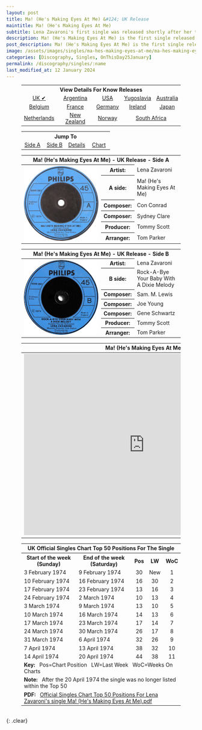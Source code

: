 ```yaml
---
layout: post
title: Ma! (He's Making Eyes At Me) &#124; UK Release
maintitle: Ma! (He's Making Eyes At Me)
subtitle: Lena Zavaroni's first single was released shortly after her third appearance on Opportunity Knocks
description: Ma! (He's Making Eyes At Me) is the first single released by Lena Zavaroni.
post_description: Ma! (He's Making Eyes At Me) is the first single released by Lena Zavaroni.
image: /assets/images/singles/ma-hes-making-eyes-at-me/ma-hes-making-eyes-at-me-uk-a.jpg
categories: [Discography, Singles, OnThisDay25January]
permalink: /discography/singles/:name
last_modified_at: 12 January 2024
---
```


<figure class="fig3">
<table style="text-align:center;">
<tr><th colspan="5">View Details For Know Releases</th></tr>
<tr><td><a href="/discography/singles/1974-01-25-ma-hes-making-eyes-at-me-uk">UK &#x2714;</a></td><td><a href="/discography/singles/1974-03-11-ma-hes-making-eyes-at-me-argentina">Argentina</a></td><td><a href="/discography/singles/1974-03-ma-hes-making-eyes-at-me-usa">USA</a></td><td><a href="/discography/singles/1974-03-ma-hes-making-eyes-at-me-yugoslavia">Yugoslavia</a><td><a href="/discography/singles/1974-ma-hes-making-eyes-at-me-australia">Australia</a></td></td></tr>

<tr><td><a href="/discography/singles/1974-ma-hes-making-eyes-at-me-belgium">Belgium</a></td><td><a href="/discography/singles/1974-ma-hes-making-eyes-at-me-france">France</a></td><td><a href="/discography/singles/1974-ma-hes-making-eyes-at-me-germany">Germany</a></td><td><a href="/discography/singles/1974-ma-hes-making-eyes-at-me-ireland">Ireland</a></td><td><a href="/discography/singles/1974-ma-hes-making-eyes-at-me-japan">Japan</a></td></tr>

<tr><td><a href="/discography/singles/1974-ma-hes-making-eyes-at-me-netherlands">Netherlands</a></td><td><a href="/discography/singles/1974-ma-hes-making-eyes-at-me-new-zealand">New Zealand</a></td><td><a href="/discography/singles/1974-ma-hes-making-eyes-at-me-norway">Norway</a></td><td colspan="2"><a href="/discography/singles/1974-ma-hes-making-eyes-at-me-south-africa">South Africa</a></td></tr>
</table>
</figure>

<figure class="fig3">
<table style="text-align:center;">
<tr><th colspan="4">Jump To</th></tr>
<tr><td style="width:25%;"><a href="#infobox1">Side A</a></td><td style="width:25%;"><a href="#infobox2">Side B</a></td><td style="width:25%;"><a href="#infobox3">Details</a></td><td style="width:25%;"><a href="#infobox4">Chart</a></td></tr>
</table>
</figure>

<figure class="fig3">
<table>
<tr id="infobox1"><th colspan="7">Ma! (He's Making Eyes At Me) - UK Release - Side A</th></tr>
<tr>
<th style="width:50%; vertical-align:top;" rowspan="7" class="top"><a href="/assets/images/singles/ma-hes-making-eyes-at-me/ma-hes-making-eyes-at-me-uk-a.jpg"><img src="/assets/images/singles/ma-hes-making-eyes-at-me/ma-hes-making-eyes-at-me-uk-a.jpg" class="full-width zoom-in" alt="UK A-Side Label for the Single Ma! (He's Making Eyes At Me) Philips - 6006 367" /></a></th>
</tr>
<tr><th style="width:15%;">Artist:</th><td>Lena Zavaroni</td></tr>
<tr><th>A side:</th><td>Ma! (He's Making Eyes At Me)</td></tr>
<tr><th>Composer:</th><td>Con Conrad</td></tr>
<tr><th>Composer:</th><td>Sydney Clare</td></tr>
<tr><th>Producer:</th><td>Tommy Scott</td></tr>
<tr><th>Arranger:</th><td>Tom Parker</td></tr>
</table>
</figure>

<figure class="fig3">
<table>
<tr id="infobox2"><th colspan="4">Ma! (He's Making Eyes At Me) - UK Release - Side B</th></tr>
<tr>
<th style="width:50%; vertical-align:top;" rowspan="8" class="top"><a href="/assets/images/singles/ma-hes-making-eyes-at-me/ma-hes-making-eyes-at-me-uk-b.jpg"><img src="/assets/images/singles/ma-hes-making-eyes-at-me/ma-hes-making-eyes-at-me-uk-b.jpg" class="full-width zoom-in" alt="UK A-Side Label for the Single Ma! (He's Making Eyes At Me) Philips - 6006 367" /></a></th>
</tr>
<tr><th>Artist:</th><td>Lena Zavaroni</td></tr>
<tr><th>B side:</th><td>Rock-A-Bye Your Baby With A Dixie Melody</td></tr>
<tr><th>Composer:</th><td>Sam. M. Lewis</td></tr>
<tr><th>Composer:</th><td>Joe Young</td></tr>
<tr><th>Composer:</th><td>Gene Schwartz</td></tr>
<tr><th>Producer:</th><td>Tommy Scott</td></tr>
<tr><th>Arranger:</th><td>Tom Parker</td></tr>
</table>
</figure>

<figure class="fig3">
<table>
<tr id="infobox3"><th colspan="4">Ma! (He's Making Eyes At Me) - UK Release - Details</th></tr>
<tr>
<th style="width:50%; vertical-align:top;" rowspan="6" class="top"><div class="responsive-video"><iframe width="640px" height="480px" src="https://www.youtube.com/embed/?playlist=DzqcGLl8rMg,Yc1h6cDkc8M,yI_nqPZNpAQ" frameborder="0" allow="accelerometer; autoplay; clipboard-write; encrypted-media; gyroscope; picture-in-picture" allowfullscreen></iframe></div></th>
</tr>
<tr><th>Label:</th><td>Philips - 6006 367</td></tr>
<tr><th>Format:</th><td>7" Vinyl, 45 Single</td></tr>
<tr><th>Country:</th><td>UK</td></tr>
<tr><th>Released:</th><td>25 January 1974</td></tr>
<tr><th>45Cat:</th><td><a class="external-link" href="http://www.45cat.com/record/6006367">UK: 6006367</a></td></tr>
</table>
</figure>

<figure class="fig3">
<table>
<tr id="infobox4"><th colspan="5">UK Official Singles Chart Top 50 Positions For The Single</th></tr>
<tr>
<th style="width:40%;">Start of the week (Sunday)</th>
<th style="width:40%;">End of the week (Saturday)</th>
<th style="text-align:center;">Pos</th>
<th style="text-align:center;">LW</th>
<th style="text-align:center;">WoC</th>
</tr>

<tr>
<td>3 February 1974</td>
<td>9 February 1974</td>
<td style="text-align:center;">30</td>
<td style="text-align:center;">New</td>
<td style="text-align:center;">1</td>
</tr>

<tr>
<td>10 February 1974</td>
<td>16 February 1974</td>
<td style="text-align:center;">16</td>
<td style="text-align:center;">30</td>
<td style="text-align:center;">2</td>
</tr>

<tr>
<td>17 February 1974</td>
<td>23 February 1974</td>
<td style="text-align:center;">13</td>
<td style="text-align:center;">16</td>
<td style="text-align:center;">3</td>
</tr>

<tr>
<td>24 February 1974</td>
<td>2 March 1974</td>
<td style="text-align:center;">10</td>
<td style="text-align:center;">13</td>
<td style="text-align:center;">4</td>
</tr>

<tr>
<td>3 March 1974</td>
<td>9 March 1974</td>
<td style="text-align:center;">13</td>
<td style="text-align:center;">10</td>
<td style="text-align:center;">5</td>
</tr>

<tr>
<td>10 March 1974</td>
<td>16 March 1974</td>
<td style="text-align:center;">14</td>
<td style="text-align:center;">13</td>
<td style="text-align:center;">6</td>
</tr>

<tr>
<td>17 March 1974</td>
<td>23 March 1974</td>
<td style="text-align:center;">17</td>
<td style="text-align:center;">14</td>
<td style="text-align:center;">7</td>
</tr>

<tr>
<td>24 March 1974</td>
<td>30 March 1974</td>
<td style="text-align:center;">26</td>
<td style="text-align:center;">17</td>
<td style="text-align:center;">8</td>
</tr>

<tr>
<td>31 March 1974</td>
<td>6 April 1974</td>
<td style="text-align:center;">32</td>
<td style="text-align:center;">26</td>
<td style="text-align:center;">9</td>
</tr>

<tr>
<td>7 April 1974</td>
<td>13 April 1974</td>
<td style="text-align:center;">38</td>
<td style="text-align:center;">32</td>
<td style="text-align:center;">10</td>
</tr>

<tr>
<td>14 April 1974</td>
<td>20 April 1974</td>
<td style="text-align:center;">44</td>
<td style="text-align:center;">38</td>
<td style="text-align:center;">11</td>
</tr>

<tr>
<td colspan="5"><strong>Key:</strong> &nbsp; Pos=Chart Position &nbsp; LW=Last Week &nbsp; WoC=Weeks On Charts</td>
</tr>

<tr>
<td colspan="5"><strong>Note:</strong> &nbsp; After the 20 April 1974 the single was no longer listed within the Top 50</td>
</tr>

<tr>
<td colspan="5"><strong>PDF:</strong> &nbsp; <a href="/assets/data/Official Singles Chart Top 50 Positions For Lena Zavaroni's single Ma! (He's Making Eyes At Me).pdf">Official Singles Chart Top 50 Positions For Lena Zavaroni's single Ma! (He's Making Eyes At Me).pdf</a></td>
</tr>
</table>
</figure>

<br />{: .clear}

